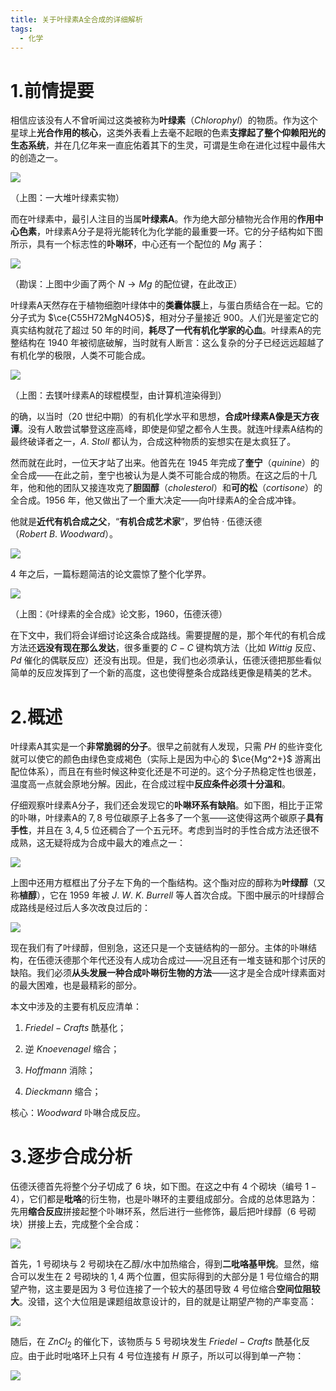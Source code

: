 ```yaml
---
title: 关于叶绿素A全合成的详细解析
tags:
  - 化学
---
```

# 1.前情提要

相信应该没有人不曾听闻过这类被称为**叶绿素**（$Chlorophyl$）的物质。作为这个星球上**光合作用的核心**，这类外表看上去毫不起眼的色素**支撑起了整个仰赖阳光的生态系统**，并在几亿年来一直庇佑着其下的生灵，可谓是生命在进化过程中最伟大的创造之一。

![](https://cdn.luogu.com.cn/upload/image_hosting/lxwg5kp3.png)

（上图：一大堆叶绿素实物）

而在叶绿素中，最引人注目的当属**叶绿素A**。作为绝大部分植物光合作用的**作用中心色素**，叶绿素A分子是将光能转化为化学能的最重要一环。它的分子结构如下图所示，具有一个标志性的**卟啉环**，中心还有一个配位的 $Mg$ 离子：

![](https://cdn.luogu.com.cn/upload/image_hosting/7c50osra.png)

（勘误：上图中少画了两个 $N\rightarrow Mg$ 的配位键，在此改正）

叶绿素A天然存在于植物细胞叶绿体中的**类囊体膜**上，与蛋白质结合在一起。它的分子式为 $\ce{C55H72MgN4O5}$，相对分子量接近 $900$。人们光是鉴定它的真实结构就花了超过 $50$ 年的时间，**耗尽了一代有机化学家的心血**。叶绿素A的完整结构在 $1940$ 年被彻底破解，当时就有人断言：这么复杂的分子已经远远超越了有机化学的极限，人类不可能合成。

![](https://cdn.luogu.com.cn/upload/image_hosting/rc6gd2al.png)

（上图：去镁叶绿素A的球棍模型，由计算机渲染得到）

的确，以当时（$20$ 世纪中期）的有机化学水平和思想，**合成叶绿素A像是天方夜谭**。没有人敢尝试攀登这座高峰，即使是仰望之都令人生畏。就连叶绿素A结构的最终破译者之一，$A.~Stoll$ 都认为，合成这种物质的妄想实在是太疯狂了。

然而就在此时，一位天才站了出来。他首先在 $1945$ 年完成了**奎宁**（$quinine$）的全合成——在此之前，奎宁也被认为是人类不可能合成的物质。在这之后的十几年，他和他的团队又接连攻克了**胆固醇**（$cholesterol$）和**可的松**（$cortisone$）的全合成。$1956$ 年，他又做出了一个重大决定——向叶绿素A的全合成冲锋。

他就是**近代有机合成之父**，“**有机合成艺术家**”，罗伯特 · 伍德沃德（$Robert~B.~Woodward$）。

![](https://cdn.luogu.com.cn/upload/image_hosting/c22t9aks.png)

$4$ 年之后，一篇标题简洁的论文震惊了整个化学界。

![](https://cdn.luogu.com.cn/upload/image_hosting/g9oy6mtn.png)

（上图：《叶绿素的全合成》论文影，$1960$，伍德沃德）

在下文中，我们将会详细讨论这条合成路线。需要提醒的是，那个年代的有机合成方法还**远没有现在那么发达**，很多重要的 $C-C$ 键构筑方法（比如 $Wittig$ 反应、$Pd$ 催化的偶联反应）还没有出现。但是，我们也必须承认，伍德沃德把那些看似简单的反应发挥到了一个新的高度，这也使得整条合成路线更像是精美的艺术。

# 2.概述

叶绿素A其实是一个**非常脆弱的分子**。很早之前就有人发现，只需 $PH$ 的些许变化就可以使它的颜色由绿色变成褐色（实际上是因为中心的 $\ce{Mg^2+}$ 游离出配位体系），而且在有些时候这种变化还是不可逆的。这个分子热稳定性也很差，温度高一点就会原地分解。因此，在合成过程中**反应条件必须十分温和**。

仔细观察叶绿素A分子，我们还会发现它的**卟啉环系有缺陷**。如下图，相比于正常的卟啉，叶绿素A的 $7,8$ 号位碳原子上各多了一个氢——这使得这两个碳原子**具有手性**，并且在 $3,4,5$ 位还稠合了一个五元环。考虑到当时的手性合成方法还很不成熟，这无疑将成为合成中最大的难点之一：

![](https://cdn.luogu.com.cn/upload/image_hosting/1ulp9qo3.png)

上图中还用方框框出了分子左下角的一个酯结构。这个酯对应的醇称为**叶绿醇**（又称**植醇**），它在 $1959$ 年被 $J.~W.~K.~Burrell$ 等人首次合成。下图中展示的叶绿醇合成路线是经过后人多次改良过后的：

![](https://cdn.luogu.com.cn/upload/image_hosting/aypxfu65.png)

现在我们有了叶绿醇，但别急，这还只是一个支链结构的一部分。主体的卟啉结构，在伍德沃德那个年代还没有人成功合成过——况且还有一堆支链和那个讨厌的缺陷。我们必须**从头发展一种合成卟啉衍生物的方法**——这才是全合成叶绿素面对的最大困难，也是最精彩的部分。

本文中涉及的主要有机反应清单：

1. $Friedel-Crafts$ 酰基化；

2. 逆 $Knoevenagel$ 缩合；

3. $Hoffmann$ 消除；

4. $Dieckmann$ 缩合；

核心：$Woodward$ 卟啉合成反应。

# 3.逐步合成分析

伍德沃德首先将整个分子切成了 $6$ 块，如下图。在这之中有 $4$ 个砌块（编号 $1-4$），它们都是**吡咯**的衍生物，也是卟啉环的主要组成部分。合成的总体思路为：先用**缩合反应**拼接起整个卟啉环系，然后进行一些修饰，最后把叶绿醇（$6$ 号砌块）拼接上去，完成整个全合成：

![](https://cdn.luogu.com.cn/upload/image_hosting/73h6fx8p.png)

首先，$1$ 号砌块与 $2$ 号砌块在乙醇/水中加热缩合，得到**二吡咯基甲烷**。显然，缩合可以发生在 $2$ 号砌块的 $1,4$ 两个位置，但实际得到的大部分是 $1$ 号位缩合的期望产物，这主要是因为 $3$ 号位连接了一个较大的基团导致 $4$ 号位缩合**空间位阻较大**。没错，这个大位阻是课题组故意设计的，目的就是让期望产物的产率变高：

![](https://cdn.luogu.com.cn/upload/image_hosting/arfku4he.png)

随后，在 $ZnCl_2$ 的催化下，该物质与 $5$ 号砌块发生 $Friedel-Crafts$ 酰基化反应。由于此时吡咯环上只有 $4$ 号位连接有 $H$ 原子，所以可以得到单一产物：

![](https://cdn.luogu.com.cn/upload/image_hosting/vzv6taxb.png)